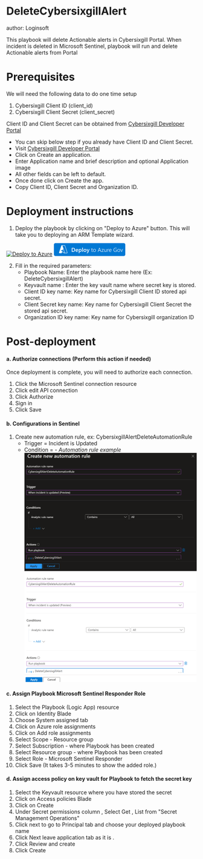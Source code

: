 # DeleteCybersixgillAlert
author: Loginsoft

This playbook will delete Actionable alerts in Cybersixgill Portal. When incident is deleted in Microsoft Sentinel, playbook will run and delete Actionable alerts from Portal 

# Prerequisites
We will need the following data to do one time setup

1. Cybersixgill Client ID (client_id)
2. Cybersixgill Client Secret (client_secret)

Client ID and Client Secret can be obtained from [Cybersixgill Developer Portal](https://developer.cybersixgill.com/dashboard)
* You can skip below step if you already have Client ID and Client Secret.
* Visit [Cybersixgill Developer Portal](https://developer.cybersixgill.com/dashboard)
* Click on Create an application.
* Enter Application name and brief description and optional Application image
* All other fields can be left to default.
* Once done click on Create the app.
* Copy Client ID, Client Secret and Organization ID.


# Deployment instructions
1. Deploy the playbook by clicking on "Deploy to Azure" button. This will take you to deploying an ARM Template wizard.

[![Deploy to Azure](https://aka.ms/deploytoazurebutton)](https%3A%2F%2Fportal.azure.com%2F%23create%2FMicrosoft.Template%2Furi%2Fhttps%3A%2F%2Fraw.githubusercontent.com%2FAzure%2FAzure-Sentinel%2Fmaster%2FSolutions%2FCybersixgill-Actionable-Alerts%2FPlaybooks%2FDeleteCybersixgillAlert%2Fazuredeploy.json)
[![Deploy to Azure Gov](https://raw.githubusercontent.com/Azure/azure-quickstart-templates/master/1-CONTRIBUTION-GUIDE/images/deploytoazuregov.png)](https%3A%2F%2Fportal.azure.us%2F%23create%2FMicrosoft.Template%2Furi%2Fhttps%3A%2F%2Fraw.githubusercontent.com%2FAzure%2FAzure-Sentinel%2Fmaster%2FSolutions%2FCybersixgill-Actionable-Alerts%2FPlaybooks%2FDeleteCybersixgillAlert%2Fazuredeploy.json)

2. Fill in the required parameters:
    * Playbook Name: Enter the playbook name here (Ex: DeleteCybersixgillAlert)
    * Keyvault name : Enter the key vault name where secret key is stored.
    * Client ID key name: Key name for Cybersixgill Client ID stored api secret.
    * Client Secret key name: Key name for Cybersixgill Client Secret the stored api secret.
    * Organization ID key name: Key name for Cybersixgill organization ID

# Post-deployment
#### a. Authorize connections (Perform this action if needed)
Once deployment is complete, you will need to authorize each connection.
1.	Click the Microsoft Sentinel connection resource
2.	Click edit API connection
3.	Click Authorize
4.	Sign in
5.	Click Save

#### b. Configurations in Sentinel
1. Create new automation rule, ex: CybersixgillAlertDeleteAutomationRule
   * Trigger = Incident is Updated
   * Condition = -
*Automation rule example*
![](./images/AutomationRuleExampleDark.PNG)
![](./images/AutomationRuleExampleLight.PNG)

#### c. Assign Playbook Microsoft Sentinel Responder Role
1. Select the Playbook (Logic App) resource
2. Click on Identity Blade
3. Choose System assigned tab
4. Click on Azure role assignments
5. Click on Add role assignments
6. Select Scope - Resource group
7. Select Subscription - where Playbook has been created
8. Select Resource group - where Playbook has been created
9. Select Role - Microsoft Sentinel Responder
10. Click Save (It takes 3-5 minutes to show the added role.)
#### d. Assign access policy on key vault for Playbook to fetch the secret key
1. Select the Keyvault resource where you have stored the secret
2. Click on Access policies Blade
3. Click on Create
4. Under Secret permissions column , Select Get , List from "Secret Management Operations"
5. Click next to go to Principal tab and choose your deployed playbook name
6. Click Next leave application tab as it is .
7. Click Review and create
8. Click Create
